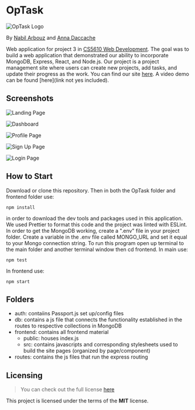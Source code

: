 # OpTask
![OpTask Logo](/frontend/src/Images/OpTask.png)

By [Nabil Arbouz](http://github.com/nabilarbouz) and [Anna Daccache](https://github.com/amdacccache)

Web application for project 3 in [CS5610 Web Development](https://johnguerra.co/classes/webDevelopment_spring_2021/). The goal was to build a web application that demonstrated our ability to incorporate MongoDB, Express, React, and Node.js. Our project is a project management site where users can create new projects, add tasks, and update their progress as the work. You can find our site [here](http://optimaltask.herokuapp.com/). A video demo can be found [here](link not yes included).


## Screenshots

![Landing Page](/frontend/src/Images/landing.png)

![Dashboard](/frontend/src/Images/dashboard.png) 

![Profile Page](/frontend/src/Images/profile.png)

![Sign Up Page](/frontend/src/Images/register.png) 

![Login Page](/frontend/src/Images/login.png)

## How to Start

Download or clone this repository. Then in both the OpTask folder and frontend folder use:
```
npm install
```
in order to download the dev tools and packages used in this application. We used Prettier to format this code and the project was linted with ESLint.
In order to get the MongoDB working, create a ".env" file in your project folder. Create a variable in the .env file called MONGO_URL and set it equal to your Mongo connection string. To run this program open up terminal to the main folder and another terminal window then cd frontend. 
In main use: 
```
npm test
```
In frontend use: 
```
npm start
```

## Folders

- auth: contaiins Passport.js set up/config files
- db: contains a js file that connects the functionality established in the routes to respective collections in MongoDB
- frontend: contains all frontend material
    - public: houses index.js
    - src: contains javascripts and corresponding stylesheets used to build the site pages (organized by page/component)
- routes: contains the js files that run the express routing
## Licensing

> You can check out the full license [here](/LICENSE)

This project is licensed under the terms of the **MIT** license.
